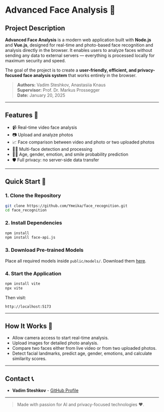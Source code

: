 # Advanced Face Analysis 🔮

## Project Description

**Advanced Face Analysis** is a modern web application built with **Node.js** and **Vue.js**, designed for real-time and photo-based face recognition and analysis directly in the browser. It enables users to analyze faces without sending any data to external servers — everything is processed locally for maximum security and speed.

The goal of the project is to create a **user-friendly, efficient, and privacy-focused face analysis system** that works entirely in the browser.

> **Authors:** Vadim Steshkov, Anastasiia Knaus  
> **Supervisor:** Prof. Dr. Markus Prossegger  
> **Date:** January 20, 2025

---

## Features 🚀

- 📹 Real-time video face analysis
- 📷 Upload and analyze photos
- 📈 Face comparison between video and photo or two uploaded photos
- 👩‍👧 Multi-face detection and processing
- 👩‍👨 Age, gender, emotion, and smile probability prediction
- 🛡️ Full privacy: no server-side data transfer

---

## Quick Start 🔄

### 1. Clone the Repository
```bash
git clone https://github.com/Ymeika/face_recognition.git
cd face_recognition
```

### 2. Install Dependencies
```bash
npm install
npm install face-api.js
```

### 3. Download Pre-trained Models
Place all required models inside `public/models/`. Download them [here](https://github.com/vladmandic/face-api).

### 4. Start the Application
```bash
npm install vite
npx vite
```

Then visit:
```
http://localhost:5173
```

---

## How It Works 🔢

- Allow camera access to start real-time analysis.
- Upload images for detailed photo analysis.
- Compare two faces either from live video or from two uploaded photos.
- Detect facial landmarks, predict age, gender, emotions, and calculate similarity scores.

---

## Contact 📞

- **Vadim Steshkov** - [GitHub Profile](https://github.com/VadimSteshkov)

---

> Made with passion for AI and privacy-focused technologies ❤️.

